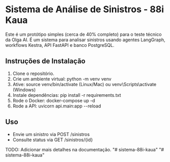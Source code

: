 # Sistema de Análise de Sinistros - 88i Kaua

Este é um protótipo simples (cerca de 40% completo) para o teste técnico da Olga AI.
É um sistema para analisar sinistros usando agentes LangGraph, workflows Kestra, API FastAPI e banco PostgreSQL.

## Instruções de Instalação

1. Clone o repositório.
2. Crie um ambiente virtual: python -m venv venv
3. Ative: source venv/bin/activate (Linux/Mac) ou venv\Scripts\activate (Windows)
4. Instale dependências: pip install -r requirements.txt
5. Rode o Docker: docker-compose up -d
6. Rode a API: uvicorn api.main:app --reload

## Uso

- Envie um sinistro via POST /sinistros
- Consulte status via GET /sinistros/{id}

TODO: Adicionar mais detalhes na documentação.
"# sistema-88i-kaua" 
"# sistema-88i-kaua" 
